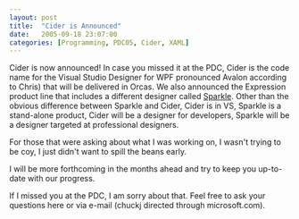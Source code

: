 ```yaml
---
layout: post
title:  "Cider is Announced"
date:   2005-09-18 23:07:00
categories: [Programming, PDC05, Cider, XAML]
---
```

Cider is now announced! In case you missed it at the PDC, Cider is the code
name for the Visual Studio Designer for WPF pronounced Avalon according to
Chris) that will be delivered in Orcas. We also announced the Expression product
line that includes a different designer called
<a href="http://www.eweek.com/category2/0,1874,1361732,00.asp">Sparkle</a>.
Other than the obvious difference between Sparkle and Cider, Cider is in VS,
Sparkle is a stand-alone product, Cider will be a designer for developers,
Sparkle will be a designer targeted at professional designers.

For those that were asking about what I was working on, I wasn't trying to be
coy, I just didn't want to spill the beans early.

I will be more forthcoming in the months ahead and try to keep you up-to-date
with our progress.

If I missed you at the PDC, I am sorry about that. Feel free to ask your
questions here or via e-mail (chuckj directed through microsoft.com).
